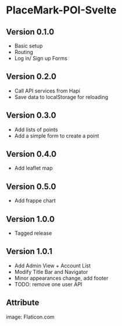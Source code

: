 # PlaceMark-POI-Svelte

## Version 0.1.0
- Basic setup
- Routing
- Log in/ Sign up Forms

## Version 0.2.0
- Call API services from Hapi
- Save data to localStorage for reloading

## Version 0.3.0
- Add lists of points
- Add a simple form to create a point

## Version 0.4.0
- Add leaflet map

## Version 0.5.0
- Add frappe chart

## Version 1.0.0
- Tagged release

## Version 1.0.1
- Add Admin View + Account List
- Modify Title Bar and Navigator
- Minor appearances change, add footer
- TODO: remove one user API


## Attribute
image: Flaticon.com